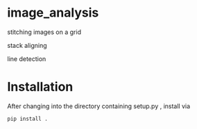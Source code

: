 # image_analysis
 stitching images on a grid
 
 stack aligning
 
 line detection
 
# Installation
After changing into the directory containing setup.py , install via 

    pip install .  
